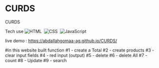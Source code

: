 # CURDS
CURDS

Tech use 
![HTML](https://img.shields.io/badge/-HTML-05122A?style=flat&logo=HTML5)&nbsp;
![CSS](https://img.shields.io/badge/-CSS-05122A?style=flat&logo=CSS3&logoColor=1572B6)&nbsp;
![JavaScript](https://img.shields.io/badge/-JavaScript-05122A?style=flat&logo=javascript)&nbsp;

live demo :
https://abdallahgomaa-ag.github.io/CURDS/


#in this website built function
#1 - create a Total
#2 - create products
#3 - clear input fields
#4 - red input (output)
#5 - delete
#6 - delete All
#7 - count
#8 - Update
#9 - search



